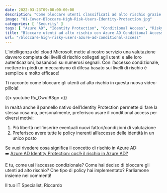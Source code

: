 ```yaml
---
date: 2022-03-23T09:00:00-00:00
description: "Come bloccare utenti classificati ad alto rischio grazie ad Azure AD Identity Protection e Conditional Access."
image: "01-Cover-Bloccare-High-Risk-Users-Identity-Protection.jpg"
categories: [ "Security" ]
tags: [ "Azure AD", "Identity Protection", "Conditional Access", "Risky Users", "Video" ]
title: "Bloccare utenti ad alto rischio con Azure AD Conditional Access"
url: "/bloccare-high-risky-users-azure-ad-conditional-access"
---
```

L’intelligenza del cloud Microsoft mette al nostro servizio una valutazione davvero completa dei livelli di rischio collegati agli utenti e alle loro autenticazioni, basandosi su numerosi segnali. Con l’accesso condizionale, mettere in piedi un meccanismo di difesa basato sui livelli di rischio è semplice e molto efficace!

Ti racconto come bloccare gli utenti ad alto rischio in questa nuova video-pillola!

{{< youtube Ru_GwuI63go >}}

In realtà anche il pannello nativo dell’Identity Protection permette di fare la stessa cosa ma, personalmente, preferisco usare il conditional access per diversi motivi:

1. Più libertà nell’inserire eventuali nuovi fattori/condizioni di valutazione  
2. Preferisco avere tutte le policy inerenti all’accesso delle identità in un unico posto

Se vuoi rivedere cosa significa il concetto di rischio in Azure AD:  
➡️ [Azure AD Identity Protection: cos’è il rischio in Azure AD?](/azure-ad-identity-protection-rischio/)

E tu, come usi l’accesso condizionale? Come hai deciso di bloccare gli utenti ad alto rischio? Che tipo di policy hai implementato? Parliamone insieme nei commenti!

Il tuo IT Specialist, Riccardo